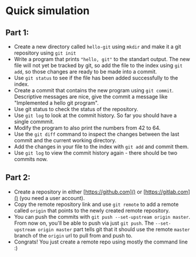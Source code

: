 # Quick simulation

## Part 1:

- Create a new directory called `hello-git` using `mkdir` and make it a git repository using `git init`
- Write a program that prints `"hello, git"` to the standart output. The new file will not yet be tracked by git, so  add the file to the index using `git add`, so those changes are ready to be made into a commit.
- Use `git status` to see if the file has been added successfully to the index.
- Create a commit that contains the new program using `git commit`. Descriptive messages are nice, give the commit a message like "Implemented a hello git program".
- Use git status to check the status of the repository.
- Use `git log` to look at the commit history. So far you should have a single commmit.
- Modify the program to also print the numbers from 42 to 64.
- Use the `git diff` command to inspect the changes between the last commit and the current working directory.
- Add the changes in your file to the index with `git add` and commit them.
- Use `git log` to view the commit history again - there should be two commits now.

## Part 2:
- Create a repository in either [https://github.com]() or [https://gitlab.com]() (you need a user account).
- Copy the remote repository link and use `git remote` to add a remote called `origin` that points to the newly created remote repository.
- You can push the commits with `git push --set-upstream origin master`. From now on, you'll be able to push via just `git push`. The `--set-upstream origin master` part tells git that it should use the remote `master` branch of the `origin` url to pull from and push to.
- Congrats! You just create a remote repo using mostly the command line :)
